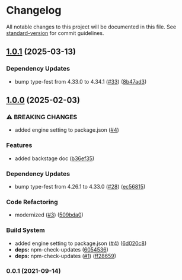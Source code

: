 # Changelog

All notable changes to this project will be documented in this file. See [standard-version](https://github.com/conventional-changelog/standard-version) for commit guidelines.

## [1.0.1](https://github.com/MapColonies/read-pkg/compare/v1.0.0...v1.0.1) (2025-03-13)


### Dependency Updates

* bump type-fest from 4.33.0 to 4.34.1 ([#33](https://github.com/MapColonies/read-pkg/issues/33)) ([8b47ad3](https://github.com/MapColonies/read-pkg/commit/8b47ad3068d59f4955d220046fa4c6e3a8020ce4))

## [1.0.0](https://github.com/MapColonies/read-pkg/compare/v0.0.1...v1.0.0) (2025-02-03)


### ⚠ BREAKING CHANGES

* added engine setting to package.json ([#4](https://github.com/MapColonies/read-pkg/issues/4))

### Features

* added backstage doc ([b36ef35](https://github.com/MapColonies/read-pkg/commit/b36ef350cdda846ce9dc94be24a72f8a2973f397))


### Dependency Updates

* bump type-fest from 4.26.1 to 4.33.0 ([#28](https://github.com/MapColonies/read-pkg/issues/28)) ([ec56815](https://github.com/MapColonies/read-pkg/commit/ec56815d3d38b63bdd79bb41a9aa6ae0189158b9))


### Code Refactoring

* modernized ([#3](https://github.com/MapColonies/read-pkg/issues/3)) ([509bda0](https://github.com/MapColonies/read-pkg/commit/509bda0e068c639a2439637b5319b56cc2b0359d))


### Build System

* added engine setting to package.json ([#4](https://github.com/MapColonies/read-pkg/issues/4)) ([6d020c8](https://github.com/MapColonies/read-pkg/commit/6d020c88f99bb2ed0934fac56e046ede3794fc70))
* **deps:** npm-check-updates ([6054536](https://github.com/MapColonies/read-pkg/commit/6054536ffdd29ab51c0db21653cd05a26bc69911))
* **deps:** npm-check-updates ([#1](https://github.com/MapColonies/read-pkg/issues/1)) ([ff28659](https://github.com/MapColonies/read-pkg/commit/ff28659e8b41d6b79b7bdd920b25afe5560feef6))

### 0.0.1 (2021-09-14)
